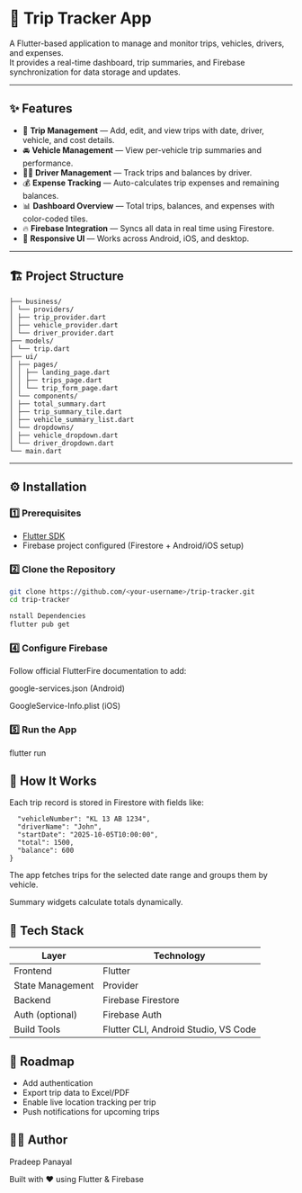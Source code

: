 # 🚐 Trip Tracker App

A Flutter-based application to manage and monitor trips, vehicles, drivers, and expenses.  
It provides a real-time dashboard, trip summaries, and Firebase synchronization for data storage and updates.

---

## ✨ Features

- 📅 **Trip Management** — Add, edit, and view trips with date, driver, vehicle, and cost details.  
- 🚘 **Vehicle Management** — View per-vehicle trip summaries and performance.  
- 👨‍✈️ **Driver Management** — Track trips and balances by driver.  
- 💰 **Expense Tracking** — Auto-calculates trip expenses and remaining balances.  
- 📊 **Dashboard Overview** — Total trips, balances, and expenses with color-coded tiles.  
- 🔥 **Firebase Integration** — Syncs all data in real time using Firestore.  
- 📱 **Responsive UI** — Works across Android, iOS, and desktop.

---

## 🏗️ Project Structure

```lib/
├── business/
│ └── providers/
│ ├── trip_provider.dart
│ ├── vehicle_provider.dart
│ └── driver_provider.dart
├── models/
│ └── trip.dart
├── ui/
│ ├── pages/
│ │ ├── landing_page.dart
│ │ ├── trips_page.dart
│ │ └── trip_form_page.dart
│ └── components/
│ ├── total_summary.dart
│ ├── trip_summary_tile.dart
│ ├── vehicle_summary_list.dart
│ └── dropdowns/
│ ├── vehicle_dropdown.dart
│ └── driver_dropdown.dart
└── main.dart

```


---

## ⚙️ Installation

### 1️⃣ Prerequisites

- [Flutter SDK](https://flutter.dev/docs/get-started/install)
- Firebase project configured (Firestore + Android/iOS setup)

### 2️⃣ Clone the Repository

```bash
git clone https://github.com/<your-username>/trip-tracker.git
cd trip-tracker

nstall Dependencies
flutter pub get
```

### 4️⃣ Configure Firebase

Follow official FlutterFire documentation
 to add:

google-services.json (Android)

GoogleService-Info.plist (iOS)

### 5️⃣ Run the App
flutter run


## 🧠 How It Works

Each trip record is stored in Firestore with fields like:

```{
  "vehicleNumber": "KL 13 AB 1234",
  "driverName": "John",
  "startDate": "2025-10-05T10:00:00",
  "total": 1500,
  "balance": 600
}
```

The app fetches trips for the selected date range and groups them by vehicle.

Summary widgets calculate totals dynamically.

## 🧩 Tech Stack

| **Layer**           | **Technology**                         |
|----------------------|----------------------------------------|
| Frontend             | Flutter                                |
| State Management     | Provider                               |
| Backend              | Firebase Firestore                     |
| Auth (optional)      | Firebase Auth                          |
| Build Tools          | Flutter CLI, Android Studio, VS Code   |


## 🚀 Roadmap

- Add authentication
- Export trip data to Excel/PDF
- Enable live location tracking per trip
- Push notifications for upcoming trips

## 🧑‍💻 Author

Pradeep Panayal 


Built with ❤️ using Flutter & Firebase
